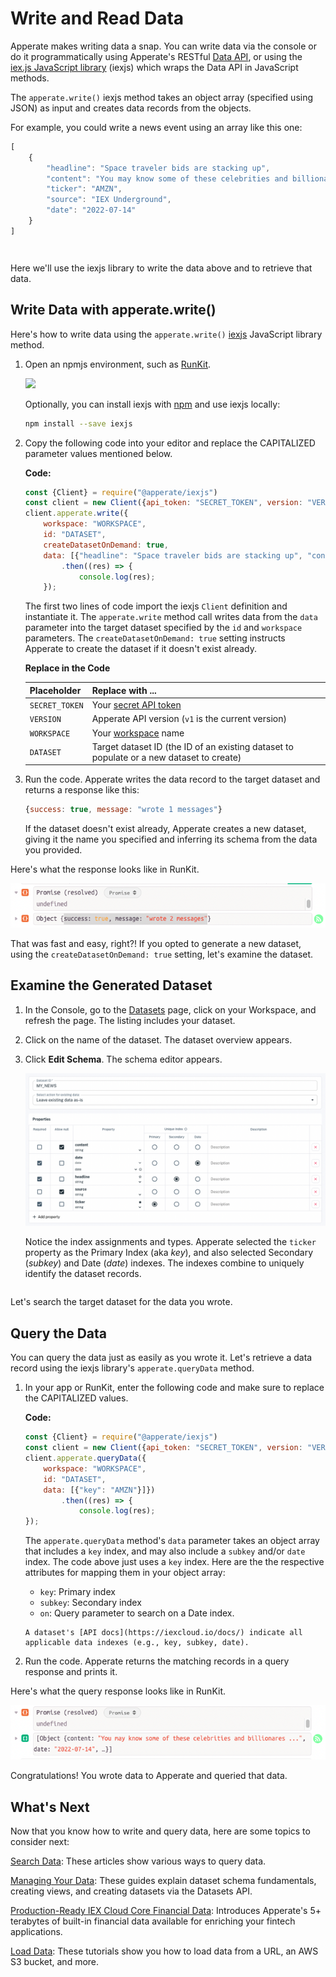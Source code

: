 # Write and Read Data

Apperate makes writing data a snap. You can write data via the console or do it programmatically using Apperate's RESTful [Data API](https://iexcloud.io/docs/apperate-apis/data/), or using the [iex.js JavaScript library](../developer-tools/iexjs-library.md) (iexjs) which wraps the Data API in JavaScript methods.

The `apperate.write()` iexjs method takes an object array (specified using JSON) as input and creates data records from the objects.

For example, you could write a news event using an array like this one:

```javascript
[
    {
        "headline": "Space traveler bids are stacking up",
        "content": "You may know some of these celebrities and billionaires ...",
        "ticker": "AMZN",
        "source": "IEX Underground",
        "date": "2022-07-14"
    }
]
```

``` {note} The object array can include as many objects as you like; though the write method is intended for writing one or a few records in real time. [Load Data](../migrating-and-importing-data.md) describes recommended ways for writing large numbers of records in a single call.
```

``` {seealso} The [Write Data](https://iexcloud.io/docs/apperate-apis/data/write-data) reference page describes the POST /write method and its parameters.
```

Here we'll use the iexjs library to write the data above and to retrieve that data.

## Write Data with apperate.write()

Here's how to write data using the `apperate.write()` [iexjs](https://www.npmjs.com/package/@apperate/iexjs) JavaScript library method.

1. Open an npmjs environment, such as [RunKit](https://npm.runkit.com/%40apperate%2Fiexjs).

    ![](./write-and-read-a-record/runkit.png)

    Optionally, you can install iexjs with [npm](https://www.npmjs.com) and use iexjs locally:
    
    ```bash
    npm install --save iexjs
    ```

1. Copy the following code into your editor and replace the CAPITALIZED parameter values mentioned below. 

    **Code:**

    ```javascript
    const {Client} = require("@apperate/iexjs")
    const client = new Client({api_token: "SECRET_TOKEN", version: "VERSION"});
    client.apperate.write({
        workspace: "WORKSPACE", 
        id: "DATASET", 
        createDatasetOnDemand: true, 
        data: [{"headline": "Space traveler bids are stacking up", "content": "You may know some of these celebrities and billionaires ...", "ticker": "AMZN", "source": "IEX Underground", "date": "2022-07-14"}]})
            .then((res) => {
                console.log(res);
        });
    ```

    The first two lines of code import the iexjs `Client` definition and instantiate it. The `apperate.write` method call writes data from the `data` parameter into the target dataset specified by the `id` and `workspace` parameters. The `createDatasetOnDemand: true` setting instructs Apperate to create the dataset if it doesn't exist already.

    **Replace in the Code**

    | Placeholder | Replace with ... |
    | --- | --- |
    | `SECRET_TOKEN` | Your [secret API token](../reference/glossary.md#secret-token-secret-key) |
    | `VERSION` | Apperate API version (`v1` is the current version) |
    | `WORKSPACE` | Your [workspace](../reference/glossary.md#workspace) name |
    | `DATASET` | Target dataset ID (the ID of an existing dataset to populate or a new dataset to create) |

1. Run the code. Apperate writes the data record to the target dataset and returns a response like this:

    ```javascript
    {success: true, message: "wrote 1 messages"}
    ```

    If the dataset doesn't exist already, Apperate creates a new dataset, giving it the name you specified and inferring its schema from the data you provided.

Here's what the response looks like in RunKit.

![](./write-and-read-a-record/loadData-response.png)

That was fast and easy, right?! If you opted to generate a new dataset, using the `createDatasetOnDemand: true` setting, let's examine the dataset.

## Examine the Generated Dataset

1. In the Console, go to the [Datasets](https://iexcloud.io/console/datasets/) page, click on your Workspace, and refresh the page. The listing includes your dataset.

1. Click on the name of the dataset. The dataset overview appears.

1. Click **Edit Schema**. The schema editor appears. 

    ![](./write-and-read-a-record/my-news-dataset-schema.png)

    Notice the index assignments and types. Apperate selected the `ticker` property as the Primary Index (aka *key*), and also selected Secondary (*subkey*) and Date (*date*) indexes. The indexes combine to uniquely identify the dataset records.

    ``` {note} You can update the schema as you like. See [Modify a Data Schema](../managing-your-data/updating-a-dataset-schema.md) for details.
    ```

Let's search the target dataset for the data you wrote.

## Query the Data

You can query the data just as easily as you wrote it. Let's retrieve a data record using the iexjs library's `apperate.queryData` method. 

1. In your app or RunKit, enter the following code and make sure to replace the CAPITALIZED values.

    **Code:**

    ```javascript
    const {Client} = require("@apperate/iexjs")
    const client = new Client({api_token: "SECRET_TOKEN", version: "VERSION"});
    client.apperate.queryData({
        workspace: "WORKSPACE", 
        id: "DATASET", 
        data: [{"key": "AMZN"}]})
            .then((res) => {
                console.log(res);
    });
    ```

    The `apperate.queryData` method's `data` parameter takes an object array that includes a `key` index, and may also include a `subkey` and/or `date` index. The code above just uses a `key` index. Here are the the respective attributes for mapping them in your object array:
    
    - `key`: Primary index
    - `subkey`: Secondary index
    - `on`:  Query parameter to search on a Date index.

    ``` {note}
    A dataset's [API docs](https://iexcloud.io/docs/) indicate all applicable data indexes (e.g., key, subkey, date). 
    ```

1. Run the code. Apperate returns the matching records in a query response and prints it. 

Here's what the query response looks like in RunKit.

![](./write-and-read-a-record/queryData-response.png)

Congratulations! You wrote data to Apperate and queried that data.

## What's Next

Now that you know how to write and query data, here are some topics to consider next:

[Search Data](../interacting-with-your-data.md): These articles show various ways to query data.

[Managing Your Data](../managing-your-data.md): These guides explain dataset schema fundamentals, creating views, and creating datasets via the  Datasets API.

[Production-Ready IEX Cloud Core Financial Data](./production-ready-core-data.md): Introduces Apperate's 5+ terabytes of built-in financial data available for enriching your fintech applications.

[Load Data](../migrating-and-importing-data.md): These tutorials show you how to load data from a URL, an AWS S3 bucket, and more.